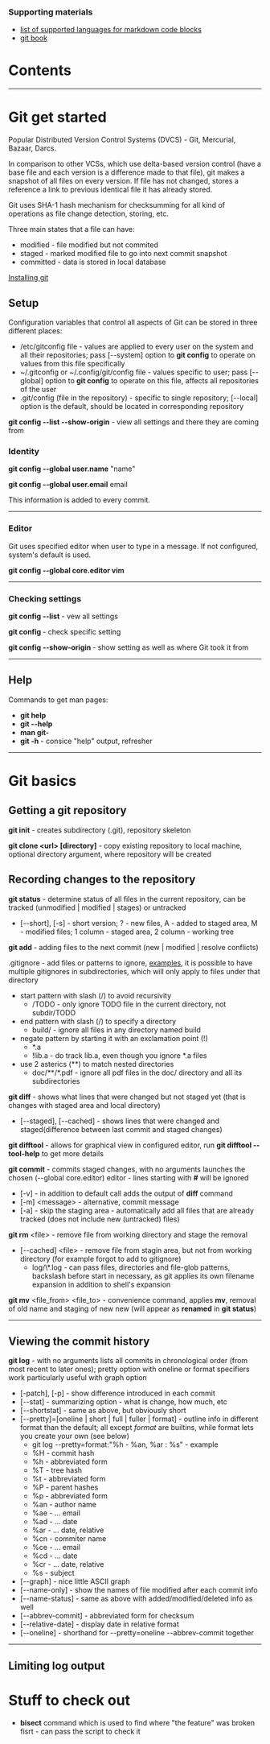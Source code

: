 ### Supporting materials
* [list of supported languages for markdown code blocks](https://github.com/github/linguist/blob/master/lib/linguist/languages.yml)
* [git book](https://git-scm.com/book/en/v2)

# Contents

----------

# Git get started

Popular Distributed Version Control Systems (DVCS) - Git, Mercurial, Bazaar, Darcs.

In comparison to other VCSs, which use delta-based version control (have a base file and each version is a difference made to that file), git makes a snapshot of all files on every version. If file has not changed, stores a reference a link to previous identical file it has already stored.

Git uses SHA-1 hash mechanism for checksumming for all kind of operations as file change detection, storing, etc.

Three main states that a file can have:
- modified - file modified but not commited
- staged - marked modified file to go into next commit snapshot
- committed - data is stored in local database

[Installing git](https://git-scm.com/book/en/v2/Getting-Started-Installing-Git)

## Setup

Configuration variables that control all aspects of Git can be stored in three different places:
- /etc/gitconfig file - values are applied to every user on the system and all their repositories; pass [--system] option to **git config** to operate on values from this file specifically
- ~/.gitconfig or ~/.config/git/config file - values specific to user; pass [--global] option to **git config** to operate on this file, affects all repositories of the user
- .git/config (file in the repository) - specific to single repository; [--local] option is the default, should be located in corresponding repository

**git config --list --show-origin** - view all settings and there they are coming from

### Identity

**git config --global user.name** "name"

**git config --global user.email** email

This information is added to every commit.

----------

### Editor

Git uses specified editor when user to type in a message. If not configured, system's default is used.

**git config --global core.editor vim**

----------

### Checking settings

**git config --list** - vew all settings

**git config <setting>** - check specific setting

**git config --show-origin <setting>** - show setting as well as where Git took it from

----------

## Help

Commands to get man pages:
- **git help <verb>**
- **git <verb> --help**
- **man git-<verb>**
- **git <verb> -h** - consice "help" output, refresher

----------

# Git basics

## Getting a git repository

**git init** - creates subdirectory (.git), repository skeleton

**git clone \<url\> [directory]** - copy existing repository to local machine, optional directory argument, where repository will be created

## Recording changes to the repository

**git status** - determine status of all files in the current repository, can be tracked (unmodified | modified | stages) or untracked

+ [--short], [-s] - short version; ? - new files, A - added to staged area, M - modified files; 1 column - staged area, 2 column - working tree

**git add <file>** - adding files to the next commit (new | modified | resolve conflicts)

.gitignore - add files or patterns to ignore, [examples](https://github.com/github/gitignore), it is possible to have multiple gitignores in subdirectories, which will only apply to files under that directory
- start pattern with slash (/) to avoid recursivity
	+ /TODO - only ignore TODO file in the current directory, not subdir/TODO
- end pattern with slash (/) to specify a directory
	+ build/ - ignore all files in any directory named build
- negate pattern by starting it with an exclamation point (!)
	+ \*.a
	+ !lib.a - do track lib.a, even though you ignore \*.a files
- use 2 asterics (\*\*) to match nested directories
	+ doc/\*\*/\*.pdf - ignore all pdf files in the doc/ directory and all its subdirectories

**git diff** - shows what lines that were changed but not staged yet (that is changes with staged area and local directory)

+ [--staged], [--cached] - shows lines that were changed and staged(difference between last commit and staged changes)

**git difftool** - allows for graphical view in configured editor, run **git difftool --tool-help** to get more details

**git commit** - commits staged changes, with no arguments launches the chosen (--global core.editor) editor - lines starting with **#** will be ignored

+ [-v] - in addition to default call adds the output of **diff** command
+ [-m] \<message\> - alternative, commit message
+ [-a] - skip the staging area - automatically add all files that are already tracked (does not include new (untracked) files)

**git rm** \<file\> - remove file from working directory and stage the removal

+ [--cached] \<file\> - remove file from stagin area, but not from working directory (for example forgot to add to gitignore)
	- log/\\\*.log - can pass files, directories and file-glob patterns, backslash before start in necessary, as git applies its own filename expansion in addition to shell's expansion

**git mv** \<file_from\> \<file_to\> - convenience command, applies **mv**, removal of old name and staging of new new (will appear as **renamed** in **git status**)

----------

## Viewing the commit history

**git log** - with no arguments lists all commits in chronological order (from most recent to later ones); pretty option with oneline or format specifiers work particularly useful with graph option

+ [-patch], [-p] - show difference introduced in each commit
+ [--stat] - summarizing option - what is change, how much, etc
+ [--shortstat] - same as above, but obviously short
+ [--pretty]=[oneline | short | full | fuller | format] - outline info in different format than the default; all except *format* are builtins, while format lets you create your own (see below)
	- git log --pretty=format:"%h - %an, %ar : %s" - example
	- %H - commit hash
	- %h - abbreviated form
	- %T - tree hash
	- %t - abbreviated form
	- %P - parent hashes
	- %p - abbreviated form
	- %an - author name
	- %ae - ... email
	- %ad - ... date
	- %ar - ... date, relative
	- %cn - commiter name
	- %ce - ... email
	- %cd - ... date
	- %cr - ... date, relative
	- %s - subject
+ [--graph] - nice little ASCII graph
+ [--name-only] - show the names of file modified after each commit info
+ [--name-status] - same as above with added/modified/deleted info as well
+ [--abbrev-commit] - abbreviated form for checksum
+ [--relative-date] - display date in relative format
+ [--oneline] - shorthand for --pretty=oneline --abbrev-commit together

----------

## Limiting log output

# Stuff to check out
- **bisect** command which is used to find where "the feature" was broken fisrt - can pass the script to check it
